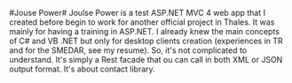 #Jouse Power#
Joulse Power is a test ASP.NET MVC 4 web app that I created before begin to work for another official project in Thales. It was mainly for having a training in ASP.NET. I already knew the main concepts of C# and VB .NET but only for desktop clients creation (experiences in TR and for the SMEDAR, see my resume). So, it's not complicated to understand. It's simply a Rest facade that ou can call in both XML or JSON output format. It's about contact library.

